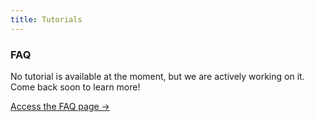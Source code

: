 ```yaml
---
title: Tutorials
---
```


<div class="card">
  <h3>FAQ</h3>
  <p>No tutorial is available at the moment, but we are actively working on it. Come back soon to learn more!</p>
  <a href="../" class="card-link">Access the FAQ page &rarr;</a>
</div>